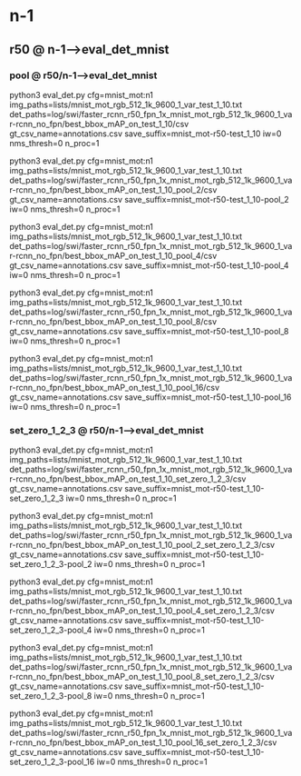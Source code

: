 # n-1
## r50       @ n-1-->eval_det_mnist
### pool       @ r50/n-1-->eval_det_mnist
python3 eval_det.py cfg=mnist_mot:n1 img_paths=lists/mnist_mot_rgb_512_1k_9600_1_var_test_1_10.txt det_paths=log/swi/faster_rcnn_r50_fpn_1x_mnist_mot_rgb_512_1k_9600_1_var-rcnn_no_fpn/best_bbox_mAP_on_test_1_10/csv gt_csv_name=annotations.csv save_suffix=mnist_mot-r50-test_1_10 iw=0 nms_thresh=0 n_proc=1 

python3 eval_det.py cfg=mnist_mot:n1 img_paths=lists/mnist_mot_rgb_512_1k_9600_1_var_test_1_10.txt det_paths=log/swi/faster_rcnn_r50_fpn_1x_mnist_mot_rgb_512_1k_9600_1_var-rcnn_no_fpn/best_bbox_mAP_on_test_1_10_pool_2/csv gt_csv_name=annotations.csv save_suffix=mnist_mot-r50-test_1_10-pool_2 iw=0 nms_thresh=0 n_proc=1 

python3 eval_det.py cfg=mnist_mot:n1 img_paths=lists/mnist_mot_rgb_512_1k_9600_1_var_test_1_10.txt det_paths=log/swi/faster_rcnn_r50_fpn_1x_mnist_mot_rgb_512_1k_9600_1_var-rcnn_no_fpn/best_bbox_mAP_on_test_1_10_pool_4/csv gt_csv_name=annotations.csv save_suffix=mnist_mot-r50-test_1_10-pool_4 iw=0 nms_thresh=0 n_proc=1 

python3 eval_det.py cfg=mnist_mot:n1 img_paths=lists/mnist_mot_rgb_512_1k_9600_1_var_test_1_10.txt det_paths=log/swi/faster_rcnn_r50_fpn_1x_mnist_mot_rgb_512_1k_9600_1_var-rcnn_no_fpn/best_bbox_mAP_on_test_1_10_pool_8/csv gt_csv_name=annotations.csv save_suffix=mnist_mot-r50-test_1_10-pool_8 iw=0 nms_thresh=0 n_proc=1 

python3 eval_det.py cfg=mnist_mot:n1 img_paths=lists/mnist_mot_rgb_512_1k_9600_1_var_test_1_10.txt det_paths=log/swi/faster_rcnn_r50_fpn_1x_mnist_mot_rgb_512_1k_9600_1_var-rcnn_no_fpn/best_bbox_mAP_on_test_1_10_pool_16/csv gt_csv_name=annotations.csv save_suffix=mnist_mot-r50-test_1_10-pool_16 iw=0 nms_thresh=0 n_proc=1 

### set_zero_1_2_3       @ r50/n-1-->eval_det_mnist
python3 eval_det.py cfg=mnist_mot:n1 img_paths=lists/mnist_mot_rgb_512_1k_9600_1_var_test_1_10.txt det_paths=log/swi/faster_rcnn_r50_fpn_1x_mnist_mot_rgb_512_1k_9600_1_var-rcnn_no_fpn/best_bbox_mAP_on_test_1_10_set_zero_1_2_3/csv gt_csv_name=annotations.csv save_suffix=mnist_mot-r50-test_1_10-set_zero_1_2_3 iw=0 nms_thresh=0 n_proc=1 

python3 eval_det.py cfg=mnist_mot:n1 img_paths=lists/mnist_mot_rgb_512_1k_9600_1_var_test_1_10.txt det_paths=log/swi/faster_rcnn_r50_fpn_1x_mnist_mot_rgb_512_1k_9600_1_var-rcnn_no_fpn/best_bbox_mAP_on_test_1_10_pool_2_set_zero_1_2_3/csv gt_csv_name=annotations.csv save_suffix=mnist_mot-r50-test_1_10-set_zero_1_2_3-pool_2 iw=0 nms_thresh=0 n_proc=1 

python3 eval_det.py cfg=mnist_mot:n1 img_paths=lists/mnist_mot_rgb_512_1k_9600_1_var_test_1_10.txt det_paths=log/swi/faster_rcnn_r50_fpn_1x_mnist_mot_rgb_512_1k_9600_1_var-rcnn_no_fpn/best_bbox_mAP_on_test_1_10_pool_4_set_zero_1_2_3/csv gt_csv_name=annotations.csv save_suffix=mnist_mot-r50-test_1_10-set_zero_1_2_3-pool_4 iw=0 nms_thresh=0 n_proc=1 

python3 eval_det.py cfg=mnist_mot:n1 img_paths=lists/mnist_mot_rgb_512_1k_9600_1_var_test_1_10.txt det_paths=log/swi/faster_rcnn_r50_fpn_1x_mnist_mot_rgb_512_1k_9600_1_var-rcnn_no_fpn/best_bbox_mAP_on_test_1_10_pool_8_set_zero_1_2_3/csv gt_csv_name=annotations.csv save_suffix=mnist_mot-r50-test_1_10-set_zero_1_2_3-pool_8 iw=0 nms_thresh=0 n_proc=1 

python3 eval_det.py cfg=mnist_mot:n1 img_paths=lists/mnist_mot_rgb_512_1k_9600_1_var_test_1_10.txt det_paths=log/swi/faster_rcnn_r50_fpn_1x_mnist_mot_rgb_512_1k_9600_1_var-rcnn_no_fpn/best_bbox_mAP_on_test_1_10_pool_16_set_zero_1_2_3/csv gt_csv_name=annotations.csv save_suffix=mnist_mot-r50-test_1_10-set_zero_1_2_3-pool_16 iw=0 nms_thresh=0 n_proc=1 
